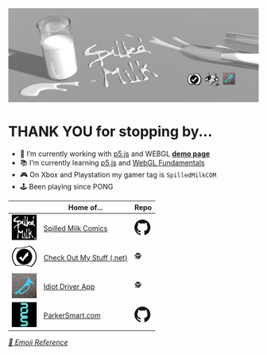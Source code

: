 <img alt="Spilled Milk Logo" src="https://github.com/SpilledMilkCOM/SpilledMilkCOM/blob/master/images/Spilled%20Milk%20Twitter%20Banner.png?raw=true"/>

# **THANK YOU** for stopping by...

* 🔧 I’m currently working with [p5.js](https://p5js.org) and WEBGL **[demo page](https://spilledmilkcom.github.io/p5Samples/)**
* 📚 I’m currently learning [p5.js](https://p5js.org) and [WebGL Fundamentals](https://webglfundamentals.org/)
* 🎮 On Xbox and Playstation my gamer tag is `SpilledMilkCOM`
* 🕹️ Been playing since PONG

|     | Home of... | Repo |
|-----|------------|--|
| <img alt="Spilled Milk Logo" src="https://github.com/SpilledMilkCOM/SpilledMilkCOM/blob/master/images/Spilled%20Milk%20on%20Black%20Mini.png?raw=true" width="50px" /> | [Spilled Milk Comics](https://SpilledMilk.com/) | <a href="https://github.com/SpilledMilkCOM/SpilledMilk.com"><img alt="GitHub Logo" src="https://github.com/SpilledMilkCOM/SpilledMilkCOM/blob/master/images/GitHub-Mark-32px.png?raw=true" /></a> |
| <img alt="Check Out My Stuff Logo" src="https://github.com/SpilledMilkCOM/SpilledMilkCOM/blob/master/images/CheckOutMyStuffLogo50x50.png?raw=true" width="50px" /> | [Check Out My Stuff (.net)](https://checkoutmystuff.net/) | 🕵️ |
| <img alt="Idiot Driver Logo" src="https://github.com/SpilledMilkCOM/SpilledMilkCOM/blob/master/images/IdiotDriver.png?raw=true" width="50px" />| [Idiot Driver App](https://twitter.com/IdiotDriverApp) | 🕵️ |
| <img alt="Parker Smart Logo" src="https://github.com/SpilledMilkCOM/SpilledMilkCOM/blob/master/images/PDS.png?raw=true" width="50px" /> | [ParkerSmart.com](https://ParkerSmart.com/) | <a href="https://github.com/SpilledMilkCOM/ParkerSmart"><img alt="GitHub Logo" src="https://github.com/SpilledMilkCOM/SpilledMilkCOM/blob/master/images/GitHub-Mark-32px.png?raw=true" /></a> |

*[📖 Emoji Reference](https://emojipedia.org/)*
<!--
**SpilledMilkCOM/SpilledMilkCOM** is a ✨ _special_ ✨ repository because its `README.md` (this file) appears on your GitHub profile.
-->

